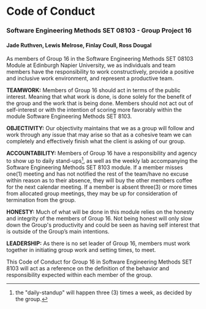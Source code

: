 # Code of Conduct
### Software Engineering Methods SET 08103 - Group Project 16
#### Jade Ruthven, Lewis Melrose, Finlay Coull, Ross Dougal

  As members of Group 16 in the Software Engineering Methods SET 08103 Module at Edinburgh Napier University, we as individuals and team members have the responsibility to work constructively, provide a positive and inclusive work environment, and represent a productive team.

**TEAMWORK:**  Members of Group 16 should act in terms of the public interest. Meaning that what work is done, is done solely for the benefit of the group and the work that is being done. Members should not act out of self-interest or with the intention of scoring more favorably within the module Software Engineering Methods SET 8103.

**OBJECTIVITY:**   Our objectivity maintains that we as a group will follow and work through any issue that may arise so that as a cohesive team we can completely and effectively finish what the client is asking of our group.

**ACCOUNTABILITY:**   Members of Group 16 have a responsibility and agency to show up to daily stand-ups[^1], as well as the weekly lab accompanying the Software Engineering Methods SET 8103 module. If a member misses one(1) meeting and has not notified the rest of the team/have no excuse within reason as to their absence, they will buy the other members coffee for the next calendar meeting. If a member is absent three(3) or more times from allocated group meetings, they may be up for consideration of termination from the group.

**HONESTY:**   Much of what will be done in this module relies on the honesty and integrity of the members of Group 16. Not being honest will only slow down the Group's productivity and could be seen as having self interest that is outside of the Group’s main intentions.

**LEADERSHIP:**   As there is no set leader of Group 16, members must work together in initiating group work and setting times, to meet. 

  This Code of Conduct for Group 16 in Software Engineering Methods SET 8103 will act as a reference on the definition of the behavior and responsibility expected within each member of the group.
[^1]: the "daily-standup" will happen three (3) times a week, as decided by the group.
